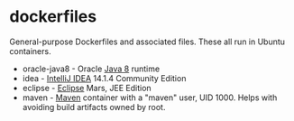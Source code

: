 # dockerfiles

General-purpose Dockerfiles and associated files. These all run in Ubuntu
containers.

* oracle-java8 - Oracle
  [Java 8](http://www.oracle.com/technetwork/java/javase/overview/java8-2100321.html) runtime
* idea - [IntelliJ IDEA](https://www.jetbrains.com/idea/) 14.1.4 Community
  Edition
* eclipse - [Eclipse](https://www.eclipse.org/) Mars, JEE Edition
* maven - [Maven](https://hub.docker.com/_/maven/) container with a "maven"
  user, UID 1000. Helps with avoiding build artifacts owned by root.


